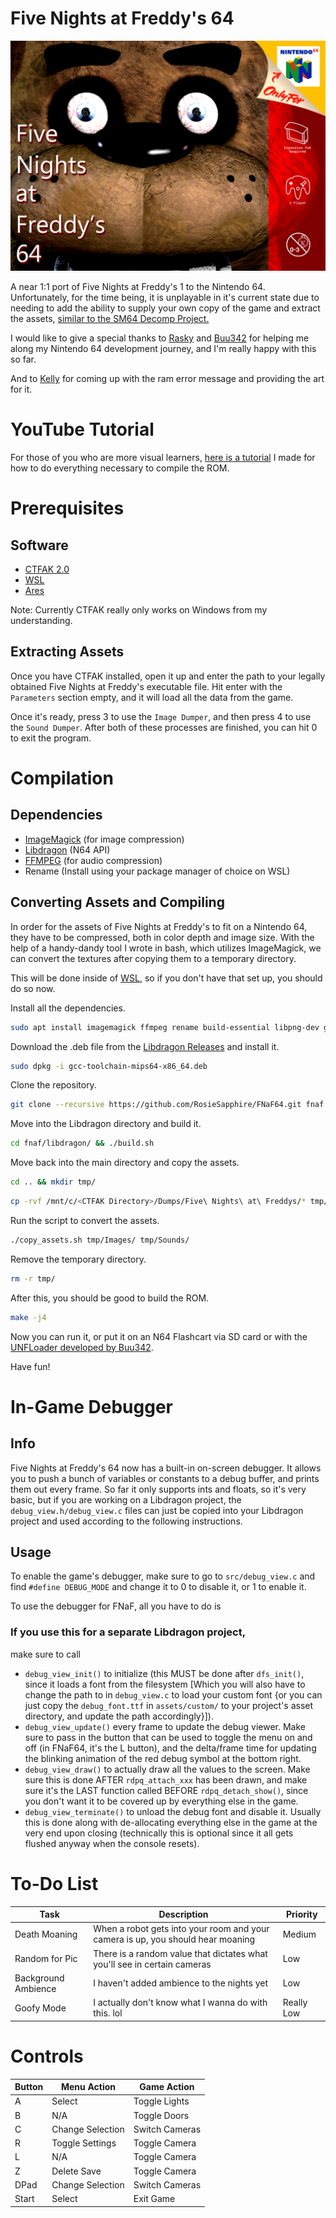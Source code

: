 # Five Nights at Freddy's 64
![Artwork by Rosie Sapphire, Quilt and Spooky Илюхa](https://github.com/RosieSapphire/FNaF64/blob/main/coverart.png?raw=true)

A near 1:1 port of Five Nights at Freddy's 1 to the Nintendo 64.
Unfortunately, for the time being, it is unplayable in it's current state
due to needing to add the ability to supply your own copy of the game and
extract the assets, [similar to the SM64 Decomp Project.](https://github.com/n64decomp/sm64)

I would like to give a special thanks to [Rasky](https://github.com/rasky) and
[Buu342](https://github.com/buu342) for helping me along my Nintendo 64 development
journey, and I'm really happy with this so far.

And to [Kelly](https://bsky.app/profile/pfkelly.bsky.social) for coming up with the ram error message and providing the art for it.

# YouTube Tutorial
For those of you who are more visual learners, [here is a tutorial](https://youtu.be/cSOmlyvK9gQ)
I made for how to do everything necessary to compile the ROM.

# Prerequisites
## Software
* [CTFAK 2.0](https://github.com/CTFAK/CTFAK2.0)
* [WSL](https://learn.microsoft.com/en-us/windows/wsl/install)
* [Ares](https://ares-emu.net)

Note: Currently CTFAK really only works on Windows from my understanding.

## Extracting Assets
Once you have CTFAK installed, open it up and enter the path to your
legally obtained Five Nights at Freddy's executable file.
Hit enter with the `Parameters` section empty, and it will load
all the data from the game.

Once it's ready, press 3 to use the `Image Dumper`, and then
press 4 to use the `Sound Dumper`. After both of these processes
are finished, you can hit 0 to exit the program.

# Compilation
## Dependencies
* [ImageMagick](https://imagemagick.org) (for image compression)
* [Libdragon](https://github.com/DragonMinded/libdragon) (N64 API)
* [FFMPEG](https://ffmpeg.org/download.html) (for audio compression)
* Rename (Install using your package manager of choice on WSL)

## Converting Assets and Compiling
In order for the assets of Five Nights at Freddy's to fit on a Nintendo 64, they
have to be compressed, both in color depth and image size. With the help of
a handy-dandy tool I wrote in bash, which utilizes ImageMagick, we can convert
the textures after copying them to a temporary directory.

This will be done inside of [WSL](https://aka.ms/wsl), so if you don't have that set up, you should do so now.

Install all the dependencies.

```bash
sudo apt install imagemagick ffmpeg rename build-essential libpng-dev git
```

Download the .deb file from the [Libdragon Releases](https://github.com/DragonMinded/libdragon/releases) and install it.

```bash
sudo dpkg -i gcc-toolchain-mips64-x86_64.deb
```

Clone the repository.

```bash
git clone --recursive https://github.com/RosieSapphire/FNaF64.git fnaf
```

Move into the Libdragon directory and build it.

```bash
cd fnaf/libdragon/ && ./build.sh
```

Move back into the main directory and copy the assets.

```bash
cd .. && mkdir tmp/
```

```bash
cp -rvf /mnt/c/<CTFAK Directory>/Dumps/Five\ Nights\ at\ Freddys/* tmp/
```

Run the script to convert the assets.
```bash
./copy_assets.sh tmp/Images/ tmp/Sounds/
```

Remove the temporary directory.
```bash
rm -r tmp/
```

After this, you should be good to build the ROM.
```bash
make -j4
```

Now you can run it, or put it on an N64 Flashcart via
SD card or with the [UNFLoader developed by Buu342](https://github.com/buu342/N64-UNFLoader).

Have fun!

# In-Game Debugger
## Info
Five Nights at Freddy's 64 now has a built-in on-screen debugger. It allows you to push a bunch of variables or constants to a debug buffer, and prints them out every frame. So far it only supports ints and floats, so it's very basic, but if you are working on a Libdragon project, the `debug_view.h/debug_view.c` files can just be copied into your Libdragon project and used according to the following instructions.
## Usage
To enable the game's debugger, make sure to go to `src/debug_view.c` and find `#define DEBUG_MODE` and change it to 0 to disable it, or 1 to enable it.

To use the debugger for FNaF, all you have to do is
### If you use this for a separate Libdragon project,
make sure to call
- `debug_view_init()` to initialize (this MUST be done after `dfs_init()`, since it loads a font from the filesystem [Which you will also have to change the path to in `debug_view.c` to load your custom font {or you can just copy the `debug_font.ttf` in `assets/custom/` to your project's asset directory, and update the path accordingly}]).
- `debug_view_update()` every frame to update the debug viewer. Make sure to pass in the button that can be used to toggle the menu on and off (in FNaF64, it's the L button), and the delta/frame time for updating the blinking animation of the red debug symbol at the bottom right.
- `debug_view_draw()` to actually draw all the values to the screen. Make sure this is done AFTER `rdpq_attach_xxx` has been drawn, and make sure it's the LAST function called BEFORE `rdpq_detach_show()`, since you don't want it to be covered up by everything else in the game.
- `debug_view_terminate()` to unload the debug font and disable it. Usually this is done along with de-allocating everything else in the game at the very end upon closing (technically this is optional since it all gets flushed anyway when the console resets).

# To-Do List
| Task | Description | Priority |
|--|--|--|
| Death Moaning | When a robot gets into your room and your camera is up, you should hear moaning | Medium |
| Random for Pic | There is a random value that dictates what you'll see in certain cameras | Low |
| Background Ambience | I haven't added ambience to the nights yet | Low |
| Goofy Mode | I actually don't know what I wanna do with this. lol | Really Low |

# Controls
| Button | Menu Action | Game Action |
|--|--|--|
| A | Select | Toggle Lights |
| B | N/A | Toggle Doors |
| C | Change Selection | Switch Cameras |
| R | Toggle Settings | Toggle Camera |
| L | N/A | Toggle Camera |
| Z | Delete Save | Toggle Camera |
| DPad | Change Selection | Switch Cameras |
| Start | Select | Exit Game |
